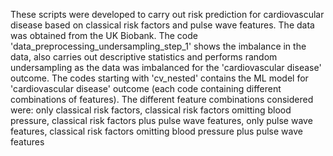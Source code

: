 These scripts were developed to carry out risk prediction for cardiovascular disease based on classical risk factors and pulse wave features.
The data was obtained from the UK Biobank.
The code 'data_preprocessing_undersampling_step_1' shows the imbalance in the data, also carries out descriptive statistics and performs random undersampling as the data was imbalanced for the 'cardiovascular disease' outcome.
The codes starting with 'cv_nested' contains the ML model for 'cardiovascular disease' outcome (each code containing different combinations of features). 
The different feature combinations considered were: only classical risk factors, classical risk factors omitting blood pressure, classical risk factors plus pulse wave features, only pulse wave features, classical risk factors omitting blood pressure plus pulse wave features
